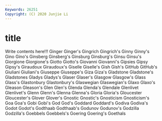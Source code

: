 ```yaml
---
Keywords: 26251
Copyright: (C) 2020 Junjie Li
---
```


# title

Write contents here!!!
Ginger 
Ginger's 
Gingrich 
Gingrich's 
Ginny 
Ginny's 
Gino 
Gino's 
Ginsberg 
Ginsberg's
Ginsburg 
Ginsburg's 
Ginsu 
Ginsu's 
Giorgione 
Giorgione's 
Giotto 
Giotto's 
Giovanni 
Giovanni's
Gipsies 
Gipsy 
Gipsy's 
Giraudoux 
Giraudoux's 
Giselle 
Giselle's 
Gish 
Gish's 
GitHub
GitHub's 
Giuliani 
Giuliani's 
Giuseppe 
Giuseppe's 
Giza 
Giza's 
Gladstone 
Gladstone's 
Gladstones
Gladys 
Gladys's 
Glaser 
Glaser's 
Glasgow 
Glasgow's 
Glass 
Glass's 
Glastonbury 
Glastonbury's
Glaswegian 
Glaswegian's 
Glaxo 
Glaxo's 
Gleason 
Gleason's 
Glen 
Glen's 
Glenda 
Glenda's
Glendale 
Glenlivet 
Glenlivet's 
Glenn 
Glenn's 
Glenna 
Glenna's 
Gloria 
Gloria's 
Gloucester
Gloucester's 
Glover 
Glover's 
Gnostic 
Gnostic's 
Gnosticism 
Gnosticism's 
Goa 
Goa's 
Gobi
Gobi's 
God 
God's 
Goddard 
Goddard's 
Godiva 
Godiva's 
Godot 
Godot's 
Godthaab
Godthaab's 
Godunov 
Godunov's 
Godzilla 
Godzilla's 
Goebbels 
Goebbels's 
Goering 
Goering's 
Goethals
